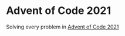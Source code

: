 # Advent of Code 2021

Solving every problem in [Advent of Code 2021](https://adventofcode.com/2021)